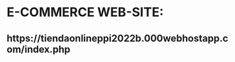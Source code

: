 # E-COMMERCE WEB-SITE: 

<h2> https://tiendaonlineppi2022b.000webhostapp.com/index.php </h2>


     
  

 
 
  
 
